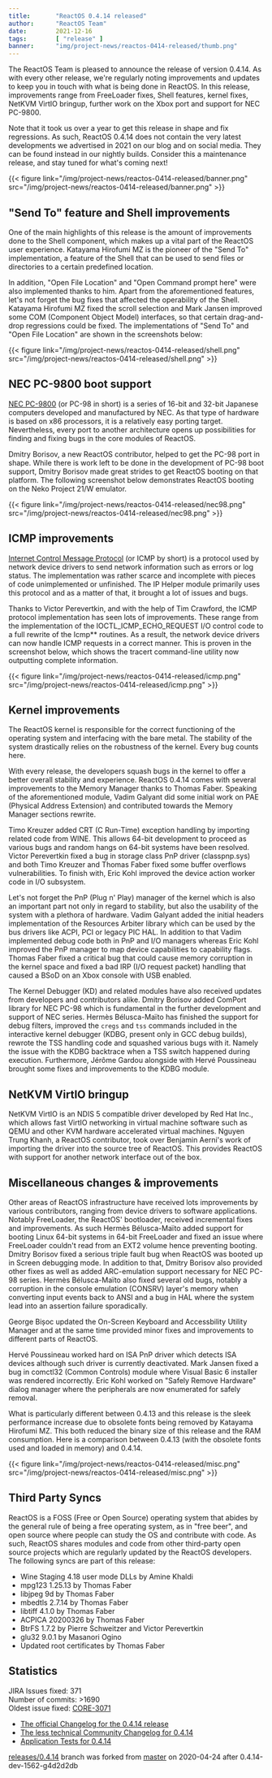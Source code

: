 ```yaml
---
title:       "ReactOS 0.4.14 released"
author:      "ReactOS Team"
date:        2021-12-16
tags:        [ "release" ]
banner:      "img/project-news/reactos-0414-released/thumb.png"
---
```


The ReactOS Team is pleased to announce the release of version 0.4.14.
As with every other release, we're regularly noting improvements and updates to keep you in touch with what is being done in ReactOS.
In this release, improvements range from FreeLoader fixes, Shell features, kernel fixes, NetKVM VirtIO bringup, further work on the Xbox port and support for NEC PC-9800.

Note that it took us over a year to get this release in shape and fix regressions.
As such, ReactOS 0.4.14 does not contain the very latest developments we advertised in 2021 on our blog and on social media. They can be found instead in our nightly builds.
Consider this a maintenance release, and stay tuned for what's coming next!

{{< figure link="/img/project-news/reactos-0414-released/banner.png" src="/img/project-news/reactos-0414-released/banner.png" >}}

## "Send To" feature and Shell improvements
One of the main highlights of this release is the amount of improvements done to the Shell component, which makes up a vital part of the ReactOS user experience.
Katayama Hirofumi MZ is the pioneer of the "Send To" implementation, a feature of the Shell that can be used to send files or directories to a certain predefined location.

In addition, "Open File Location" and "Open Command prompt here" were also implemented thanks to him.
Apart from the aforementioned features, let's not forget the bug fixes that affected the operability of the Shell.
Katayama Hirofumi MZ fixed the scroll selection and Mark Jansen improved some COM (Component Object Model) interfaces, so that certain drag-and-drop regressions could be fixed.
The implementations of "Send To" and "Open File Location" are shown in the screenshots below:

{{< figure link="/img/project-news/reactos-0414-released/shell.png" src="/img/project-news/reactos-0414-released/shell.png" >}}

## NEC PC-9800 boot support
[NEC PC-9800](https://en.wikipedia.org/wiki/PC-9800_series) (or PC-98 in short) is a series of 16-bit and 32-bit Japanese computers developed and manufactured by NEC.
As that type of hardware is based on x86 processors, it is a relatively easy porting target.
Nevertheless, every port to another architecture opens up possibilities for finding and fixing bugs in the core modules of ReactOS.

Dmitry Borisov, a new ReactOS contributor, helped to get the PC-98 port in shape.
While there is work left to be done in the development of PC-98 boot support, Dmitry Borisov made great strides to get ReactOS booting on that platform.
The following screenshot below demonstrates ReactOS booting on the Neko Project 21/W emulator.

{{< figure link="/img/project-news/reactos-0414-released/nec98.png" src="/img/project-news/reactos-0414-released/nec98.png" >}}

## ICMP improvements
[Internet Control Message Protocol](https://en.wikipedia.org/wiki/Internet_Control_Message_Protocol) (or ICMP by short) is a protocol used by network device drivers to send network information such as errors or log status.
The implementation was rather scarce and incomplete with pieces of code unimplemented or unfinished.
The IP Helper module primarily uses this protocol and as a matter of that, it brought a lot of issues and bugs. 

Thanks to Victor Perevertkin, and with the help of Tim Crawford, the ICMP protocol implementation has seen lots of improvements.
These range from the implementation of the IOCTL_ICMP_ECHO_REQUEST I/O control code to a full  rewrite of the Icmp** routines.
As a result, the network device drivers can now handle ICMP requests in a correct manner.
This is proven in the screenshot below, which shows the tracert command-line utility now outputting complete information.

{{< figure link="/img/project-news/reactos-0414-released/icmp.png" src="/img/project-news/reactos-0414-released/icmp.png" >}}

## Kernel improvements
The ReactOS kernel is responsible for the correct functioning of the operating system and interfacing with the bare metal.
The stability of the system drastically relies on the robustness of the kernel.
Every bug counts here.

With every release, the developers squash bugs in the kernel to offer a better overall stability and experience.
ReactOS 0.4.14 comes with several improvements to the Memory Manager thanks to Thomas Faber.
Speaking of the aforementioned module, Vadim Galyant did some initial work on PAE (Physical Address Extension) and contributed towards the Memory Manager sections rewrite.

Timo Kreuzer added CRT (C Run-Time) exception handling by importing related code from WINE. This allows 64-bit development to proceed as various bugs and random hangs on 64-bit systems have been resolved.
Victor Perevertkin fixed a bug in storage class PnP driver (classpnp.sys) 
and both Timo Kreuzer and Thomas Faber fixed some buffer overflows vulnerabilities. To finish with, Eric Kohl improved the device action worker code in I/O subsystem.

Let's not forget the PnP (Plug n' Play) manager of the kernel which is also an important part not only in regard to stability, but also the usability of the system with a plethora of hardware.
Vadim Galyant added the initial headers implementation of the Resources Arbiter library which can be used by the bus
drivers like ACPI, PCI or legacy PIC HAL. In addition to that Vadim implemented debug code both in PnP and I/O managers whereas Eric Kohl improved the PnP manager to map device capabilities to capability flags. Thomas Faber fixed a critical bug that could
cause memory corruption in the kernel space and fixed a bad IRP (I/O request packet) handling that caused a BSoD on an Xbox console with USB enabled. 

The Kernel Debugger (KD) and related modules have also received updates from developers and contributors alike. Dmitry Borisov added ComPort library for NEC PC-98 which is fundamental in the further development and support of NEC series. Hermès Bélusca-Maïto has finished the support for debug filters, improved the `cregs` and `tss` commands included in the interactive kernel debugger (KDBG, present only in GCC debug builds),
rewrote the TSS handling code and squashed various bugs with it. Namely the issue with the KDBG backtrace when a TSS switch happened during execution. Furthermore, Jérôme Gardou alongside with Hervé Poussineau brought some fixes and improvements to the KDBG module.

## NetKVM VirtIO bringup
NetKVM VirtIO is an NDIS 5 compatible driver developed by Red Hat Inc., which allows fast VirtIO networking in virtual machine software such as QEMU and other KVM hardware accelerated virtual machines.
Nguyen Trung Khanh, a ReactOS contributor, took over Benjamin Aerni's work of importing the driver into the source tree of ReactOS.
This provides ReactOS with support for another network interface out of the box.

## Miscellaneous changes & improvements
Other areas of ReactOS infrastructure have received lots improvements by various contributors, ranging from device drivers to software applications. Notably FreeLoader, the ReactOS' bootloader, received incremental fixes and improvements. As such Hermès Bélusca-Maïto added support for booting Linux 64-bit systems in 64-bit FreeLoader and fixed an issue where
FreeLoader couldn't read from an EXT2 volume hence preventing booting. Dmitry Borisov fixed a serious triple fault bug when ReactOS was booted up in Screen debugging mode. In addition to that, Dmitry Borisov also provided other fixes as well as added ARC-emulation support necessary for NEC PC-98 series.
Hermès Bélusca-Maïto also fixed several old bugs, notably a corruption in the console emulation (CONSRV) layer's memory when converting input events back to ANSI and a bug in HAL where the system lead into an assertion failure sporadically.

George Bișoc updated the On-Screen Keyboard and Accessbility Utility Manager and at the same time provided minor fixes and improvements to different parts of ReactOS.

Hervé Poussineau worked hard on ISA PnP driver which detects ISA devices although such driver is currently deactivated.
Mark Jansen fixed a bug in comctl32 (Common Controls) module where Visual Basic 6 installer was rendered incorrectly. Eric Kohl worked on "Safely Remove Hardware" dialog manager where the peripherals are now enumerated for safely removal.

What is particularly different between 0.4.13 and this release is the sleek performance increase due to obsolete fonts being removed by Katayama Hirofumi MZ. This both reduced the binary size of this release and the RAM consumption.
Here is a comparison between 0.4.13 (with the obsolete fonts used and loaded in memory) and 0.4.14.

{{< figure link="/img/project-news/reactos-0414-released/misc.png" src="/img/project-news/reactos-0414-released/misc.png" >}}


## Third Party Syncs
ReactOS is a FOSS (Free or Open Source) operating system that abides by the general rule of being a free operating system, as in "free beer", and open source where people can study the OS and contribute with code.
As such, ReactOS shares modules and code from other third-party open source projects which are regularly updated by the ReactOS developers. The following syncs are part of this release:

* Wine Staging 4.18 user mode DLLs by Amine Khaldi
* mpg123 1.25.13 by Thomas Faber
* libjpeg 9d by Thomas Faber
* mbedtls 2.7.14 by Thomas Faber
* libtiff 4.1.0 by Thomas Faber
* ACPICA 20200326 by Thomas Faber
* BtrFS 1.7.2 by Pierre Schweitzer and Victor Perevertkin
* glu32 9.0.1 by Masanori Ogino
* Updated root certificates by Thomas Faber

## Statistics
JIRA Issues fixed: 371  
Number of commits: >1690  
Oldest issue fixed: [CORE-3071](https://jira.reactos.org/browse/CORE-3071)

* [The official Changelog for the 0.4.14 release](/wiki/ChangeLog-0.4.14)
* [The less technical Community Changelog for 0.4.14](/wiki/Community_Changelog-0.4.14)
* [Application Tests for 0.4.14](/wiki/Tests_for_0.4.14)

[releases/0.4.14](https://github.com/reactos/reactos/tree/releases/0.4.14) branch was forked from [master](https://github.com/reactos/reactos) on 2020-04-24 after 0.4.14-dev-1562-g4d2d2db
